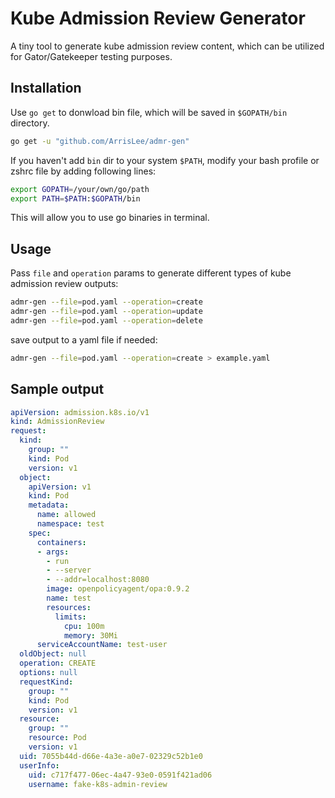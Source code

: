 # Kube Admission Review Generator
A tiny tool to generate kube admission review content, which can be utilized for Gator/Gatekeeper testing purposes.

## Installation

Use `go get` to donwload bin file, which will be saved in `$GOPATH/bin` directory.

```sh
go get -u "github.com/ArrisLee/admr-gen"
```

If you haven't add `bin` dir to your system `$PATH`, modify your bash profile or zshrc file by adding following lines:

```sh
export GOPATH=/your/own/go/path
export PATH=$PATH:$GOPATH/bin

```
This will allow you to use go binaries in terminal.


## Usage

Pass `file` and `operation` params to generate different types of kube admission review outputs:

```sh
admr-gen --file=pod.yaml --operation=create
admr-gen --file=pod.yaml --operation=update
admr-gen --file=pod.yaml --operation=delete
```
save output to a yaml file if needed:

```sh
admr-gen --file=pod.yaml --operation=create > example.yaml
```

## Sample output

```yaml
apiVersion: admission.k8s.io/v1
kind: AdmissionReview
request:
  kind:
    group: ""
    kind: Pod
    version: v1
  object:
    apiVersion: v1
    kind: Pod
    metadata:
      name: allowed
      namespace: test
    spec:
      containers:
      - args:
        - run
        - --server
        - --addr=localhost:8080
        image: openpolicyagent/opa:0.9.2
        name: test
        resources:
          limits:
            cpu: 100m
            memory: 30Mi
      serviceAccountName: test-user
  oldObject: null
  operation: CREATE
  options: null
  requestKind:
    group: ""
    kind: Pod
    version: v1
  resource:
    group: ""
    resource: Pod
    version: v1
  uid: 7055b44d-d66e-4a3e-a0e7-02329c52b1e0
  userInfo:
    uid: c717f477-06ec-4a47-93e0-0591f421ad06
    username: fake-k8s-admin-review
```

